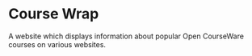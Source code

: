 # Course Wrap

A website which displays information about popular Open CourseWare courses on various websites. 